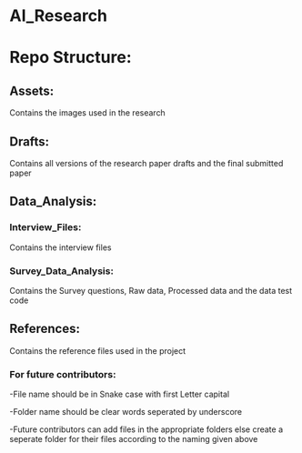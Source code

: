 # AI_Research

# Repo Structure:

##  Assets:
Contains the images used in the research
               
##  Drafts:
Contains all versions of the research paper drafts and the final submitted paper

##  Data_Analysis:

###  Interview_Files: 
Contains the interview files

###  Survey_Data_Analysis: 
Contains the Survey questions, Raw data, Processed data and the  data test code

##  References:
Contains the reference files used in the project


### For future contributors:
-File name should be in Snake case with first Letter capital

-Folder name should be clear words seperated by underscore

-Future contributors can add files in the appropriate folders else create a seperate folder for their files according to the     naming given above



